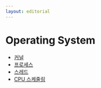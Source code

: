 ```yaml
---
layout: editorial
---
```


# Operating System

* [커널](kernel.md)
* [프로세스](process.md)
* [스레드](thread.md)
* [CPU 스케줄링](cpu_scheduling.md)
